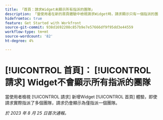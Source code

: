 ```yaml
---
title: 「首頁：請求Widget未顯示所有指派的團隊」
description: 「當使用者在新的首頁體驗中檢視請求Widget時，請求顯示只有一個指派的團隊，即使他們實際有一個以上的指派團隊。」
hidefromtoc: true
feature: Get Started with Workfront
source-git-commit: 938d1692208c857b9e7e57666df9f95dd3e44559
workflow-type: tm+mt
source-wordcount: '82'
ht-degree: 4%

---
```



# [!UICONTROL 首頁]： [!UICONTROL 請求] Widget不會顯示所有指派的團隊

當使用者檢視 [!UICONTROL 請求] 新增Widget [!UICONTROL 首頁] 體驗，即使請求實際指派了多個團隊，請求仍會顯示為僅指派一個團隊。

_於 2023 年 8 月 25 日首次通報。_

